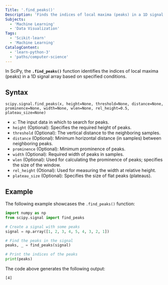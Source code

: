 ```yaml
---
Title: '.find_peaks()'
Description: 'Finds the indices of local maxima (peaks) in a 1D signal array based on specified conditions.'
Subjects:
  - 'Machine Learning'
  - 'Data Visualization'
Tags:
  - 'Scikit-learn'
  - 'Machine Learning'
CatalogContent:
  - 'learn-python-3'
  - 'paths/computer-science'
---
```


In SciPy, the **`.find_peaks()`** function identifies the indices of local maxima (peaks) in a 1D signal array based on specified conditions.

## Syntax

```pseudo
scipy.signal.find_peaks(x, height=None, threshold=None, distance=None, prominence=None, width=None, wlen=None, rel_height=0.5, plateau_size=None)
```

- `x`: The input data in which to search for peaks.
- `height` (Optional): Specifies the required height of peaks.
- `threshold` (Optional): The vertical distance to the neighboring samples.
- `distance` (Optional): Minimum horizontal distance (in samples) between neighboring peaks.
- `prominence` (Optional): Minimum prominence of peaks.
- `width` (Optional): Required width of peaks in samples.
- `wlen` (Optional): Used for calculating the prominence of peaks; specifies the size of the window.
- `rel_height` (Otional): Used for measuring the width at relative height.
- `plateau_size` (Optional): Specifies the size of flat peaks (plateaus).

## Example

The following example showcases the `.find_peaks()` function:

```py
import numpy as np
from scipy.signal import find_peaks

# Create a signal with some peaks
signal = np.array([1, 2, 3, 4, 5, 4, 3, 2, 1])

# Find the peaks in the signal
peaks, _ = find_peaks(signal)

# Print the indices of the peaks
print(peaks)
```

The code above generates the following output:

```shell
[4]
```
